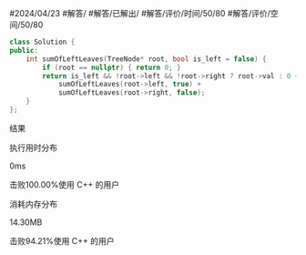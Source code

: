 #2024/04/23 #解答/ #解答/已解出/ #解答/评价/时间/50/80 #解答/评价/空间/50/80 

``` cpp
class Solution {
public:
	int sumOfLeftLeaves(TreeNode* root, bool is_left = false) {
		if (root == nullptr) { return 0; }
		return is_left && !root->left && !root->right ? root->val : 0 +
			sumOfLeftLeaves(root->left, true) +
			sumOfLeftLeaves(root->right, false);
	}
};
```

结果

执行用时分布

0ms

击败100.00%使用 C++ 的用户

消耗内存分布

14.30MB

击败94.21%使用 C++ 的用户